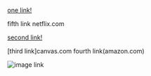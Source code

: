

[one link!](https://google.com)

fifth link netflix.com

[second link!]("https://ucsd.edu")

[third link]canvas.com
fourth link(amazon.com)

![image link](imagelocation.png)
